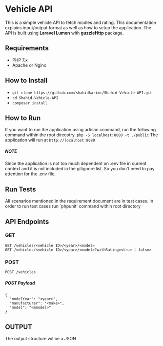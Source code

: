 # Vehicle API
This is a simple vehicle API to fetch modles and rating. This documentation explains input/output format as well as how to setup the application.
The API is built using **Laravel Lumen** with **guzzleHttp** package.

## Requirements
 * PHP 7.x
 * Apache or Nginx 
## How to Install
* `git clone https://github.com/shahidkarimi/Shahid-Vehicle-API.git`
* `cd Shahid-Vehicle-API`
* `composer install`

## How to Run
If you want to run the application using artisan command, run the following command within the root direcotry.
``php -S localhost:8000 -t ./public``
The application will run at `http://localhost:8080`

##### NOTE
 Since the application is not too much dependent on .env file in current context and it is not  included in the gitignore list. So you don't need to pay attention for the .env file.

## Run Tests
All scenarios mentioned in the requirement document are in test cases. In order to run test cases run `phpunit' command within root directory

## API Endpoints
### GET
    GET /vehicles/<vehicle ID>/<year>/<model>
    GET /vehicles/<vehicle ID>/<year>/<model>?withRating=<true | false>
### POST

    POST /vehicles
##### POST Payload

    {
      "modelYear": "<year>",
      "manufacturer": "<make>",
      "model": "<mmodel>"
    }
## OUTPUT
The output structure wil be a JSON